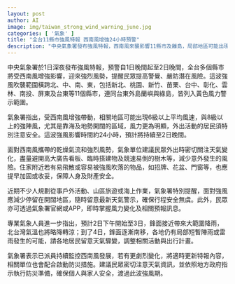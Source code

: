 ```yaml
---
layout: post
author: AI
image: img/taiwan_strong_wind_warning_june.jpg
categories: [ '氣象' ]
title: "全台11縣市強風特報 西南風增強24小時預警"
description: "中央氣象署發布強風特報，西南風來襲影響11縣市及離島，局部地區可能出現6級以上平均風及8級陣風。氣象署提醒民眾特別注意臨時搭建物、廣告招牌及易倒樹木，戶外活動、山區旅遊及海上作業需加強防範。2日午後有大範圍降雨，北台灣氣溫略降，天氣不穩定，請隨時留意最新警示並做好防災準備。"
---
```

中央氣象署於1日深夜發布強風特報，預警自1日晚間起至2日晚間，全台多個縣市將受西南風增強影響，迎來強烈風勢，提醒民眾提高警覺、嚴防潛在風險。這波強風吹襲範圍橫跨北、中、南、東，包括新北、桃園、新竹、苗栗、台中、彰化、雲林、南投、屏東及台東等11個縣市，連同台東外島蘭嶼與綠島，皆列入黃色風力警示範圍。

氣象署指出，受西南風增強帶動，相關地區可能出現6級以上平均風速，與8級以上的強陣風，尤其是靠海及地勢開闊的區域，風力更為明顯，外出活動的居民須特別注意安全。這波強風影響時間約24小時，預計將持續至2日晚間。

面對西南風攜帶的乾燥氣流和強烈風勢，氣象單位建議民眾外出時密切關注天氣變化，盡量避開高大廣告看板、臨時搭建物及競速易倒的樹木等，減少意外發生的風險。住家附近若有易飛散或容易被強風吹落的物品，如招牌、花盆、門窗等，也應提早加固或收妥，保障人身及財產安全。

近期不少人規劃從事戶外活動、山區旅遊或海上作業，氣象署特別提醒，面對強風應減少停留在開闊地區，隨時留意最新天氣警示，確保行程安全無虞。此外，民眾亦可透過氣象署官網或APP，即時掌握風力變化及相關預報訊息。

專業氣象人員進一步指出，預計2日下午開始至3日，鋒面接近帶來大範圍降雨，北台灣氣溫也將略降轉涼；到了4日，鋒面逐漸南移，各地仍有局部短暫陣雨或雷雨發生的可能，請各地居民留意天氣驟變，調整相關活動與出行計畫。

氣象署表示已派員持續監控西南風發展，若有更劇烈變化，將適時更新特報內容，相關單位也會配合啟動防災措施。建議民眾密切注意天氣資訊，並依照地方政府指示執行防災準備，確保個人與家人安全，渡過此波強風期。